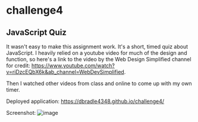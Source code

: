 # challenge4

## JavaScript Quiz

It wasn't easy to make this assignment work. It's a short, timed quiz about JavaScript. I heavily relied on a youtube video for much of the design and function, so here's a link to the video by the Web Design Simplified channel for credit: https://www.youtube.com/watch?v=riDzcEQbX6k&ab_channel=WebDevSimplified.

Then I watched other videos from class and online to come up with my own timer.

Deployed application: https://dbradle4348.github.io/challenge4/

Screenshot:
![image](https://user-images.githubusercontent.com/73002887/99935113-27cd4e80-2d1d-11eb-928a-603352418ec0.png)
